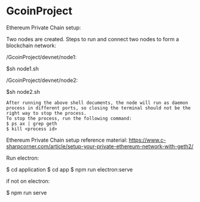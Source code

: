# GcoinProject

Ethereum Private Chain setup:

  Two nodes are created. Steps to run and connect two nodes to form a blockchain network:
  
  /GcoinProject/devnet/node1:
  
  $sh node1.sh
  
  /GcoinProject/devnet/node2:
  
  $sh node2.sh
    
    After running the above shell documents, the node will run as daemon process in different ports, so closing the terminal should not be the right way to stop the process.
    To stop the process, run the following command:
    $ ps ax | grep geth
    $ kill <process id> 
  
  Ethereum Private Chain setup reference material: https://www.c-sharpcorner.com/article/setup-your-private-ethereum-network-with-geth2/
  
  
Run electron:

  $ cd application
  $ cd app
  $ npm run electron:serve
  
  if not on electron:
  
  $ npm run serve
  
